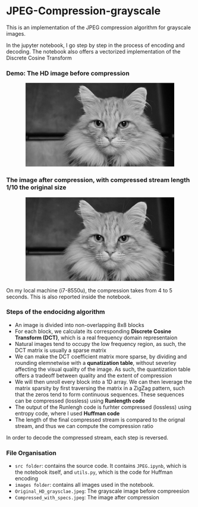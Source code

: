 # JPEG-Compression-grayscale
This is an implementation of the JPEG compression algorithm for grayscale images.

In the jupyter notebook, I go step by step in the process of encoding and decoding. The notebook also offers a vectorized implementation of the Discrete Cosine Transform

### Demo: The HD image before compression
<center>
<img src="Original_HD_grayscale.jpeg" width = 400>
</center>

### The image after compression, with compressed stream length 1/10 the original size
<center>
<img src="Compressed_with_specs.jpeg" width=400>
</center>

On my local machine (i7-8550u), the compression takes from 4 to 5 seconds. This is also reported inside the notebook.

### Steps of the endocidng algorithm
* An image is divided into non-overlapping 8x8 blocks
* For each block, we calculate its corresponding **Discrete Cosine Transform (DCT)**, which is a real frequency domain representaion
* Natural images tend to occupy the low frequency region, as such, the DCT matrix is usually a sparse matrix
* We can make the DCT coefficient matrix more sparse, by dividing and rounding elemnetwise with a **qunatization table**, without severley affecting the visual quality of the image. As such, the quantization table offers a tradeoff between quality and the extent of compression
* We will then unroll every block into a 1D array. We can then leverage the matrix sparsity by first traversing the matrix in a ZigZag pattern, such that the zeros tend to form continuous sequences. These sequences can be compressed (lossless) using **Runlength code**
* The output of the Runlengh code is furhter compressed (lossless) using entropy code, where I used **Huffman code**
* The length of the final compressed stream is compared to the orignal stream, and thus we can compute the compression ratio

In order to decode the compressed stream, each step is reversed.

### File Organisation
* `src folder`: contains the source code. It contains `JPEG.ipynb`, which is the notebook itself, and `utils.py`, which is the code for Huffman encoding
* `images folder`: contains all images used in the notebook.
* `Original_HD_graysclae.jpeg`: The grayscale image before compreesion
* `Compressed_with_specs.jpeg`: The image after compression
